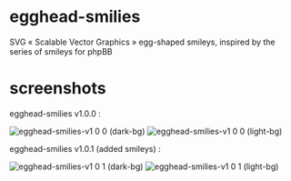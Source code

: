 # egghead-smilies
SVG « Scalable Vector Graphics » egg-shaped smileys, inspired by the series of smileys for phpBB

# screenshots
egghead-smilies v1.0.0 :

![egghead-smilies-v1 0 0 (dark-bg)](https://github.com/Mazeltof/egghead-smilies/assets/16059355/b0f57f24-9859-424c-9175-1cbf3cf24338)
![egghead-smilies-v1 0 0 (light-bg)](https://github.com/Mazeltof/egghead-smilies/assets/16059355/ce93dd4a-737f-4ec5-95fd-a63fa855dbf8)

egghead-smilies v1.0.1 (added smileys) :

![egghead-smilies-v1 0 1 (dark-bg)](https://github.com/user-attachments/assets/7412c590-8c4b-45c7-bb5b-13d0464b1788)
![egghead-smilies-v1 0 1 (light-bg)](https://github.com/user-attachments/assets/ceac8a67-d2ff-442f-8801-e716cf63fe9c)
